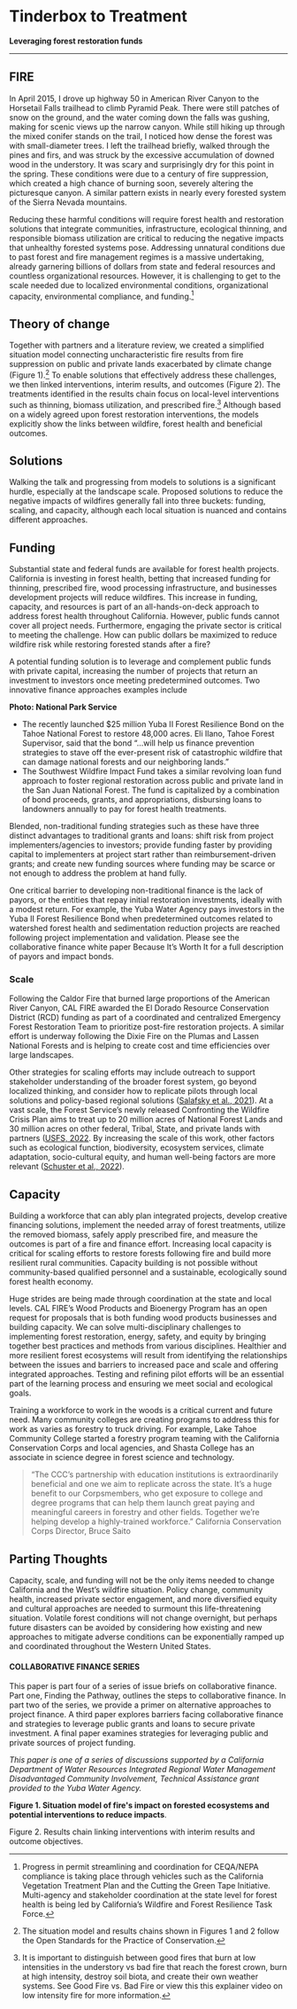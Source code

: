 # Tinderbox to Treatment

**Leveraging forest restoration funds**


----
## FIRE

In April 2015, I drove up highway 50 in American River Canyon to the Horsetail Falls trailhead to climb Pyramid Peak. There were still patches of snow on the ground, and the water coming down the falls was gushing, making for scenic views up the narrow canyon. While still hiking up through the mixed conifer stands on the trail, I noticed how dense the forest was with small-diameter trees. I left the trailhead briefly, walked through the pines and firs, and was struck by the excessive accumulation of downed wood in the understory. It was scary and surprisingly dry for this point in the spring. These conditions were due to a century of fire suppression, which created a high chance of burning soon, severely altering the picturesque canyon. A similar pattern exists in nearly every forested system of the Sierra Nevada mountains.

Reducing these harmful conditions will require forest health and restoration solutions that integrate communities, infrastructure, ecological thinning, and responsible biomass utilization are critical to reducing the negative impacts that unhealthy forested systems pose. Addressing unnatural conditions due to past forest and fire management regimes is a massive undertaking, already garnering billions of dollars from state and federal resources and countless organizational resources. However, it is challenging to get to the scale needed due to localized environmental conditions, organizational capacity, environmental compliance, and funding.[^1]

## Theory of change

Together with partners and a literature review, we created a simplified situation model connecting uncharacteristic fire results from fire suppression on public and private lands exacerbated by climate change (Figure 1).[^2] To enable solutions that effectively address these challenges, we then linked interventions, interim results, and outcomes (Figure 2). The treatments identified in the results chain focus on local-level interventions such as thinning, biomass utilization, and prescribed fire.[^3] Although based on a widely agreed upon forest restoration interventions, the models explicitly show the links between wildfire, forest health and beneficial outcomes.

## Solutions

Walking the talk and progressing from models to solutions is a significant hurdle, especially at the landscape scale. Proposed solutions to reduce the negative impacts of wildfires generally fall into three buckets: funding,
scaling, and capacity, although each local situation is nuanced and contains different approaches.

## Funding

Substantial state and federal funds are available for forest health projects. California is investing in forest
health, betting that increased funding for thinning, prescribed fire, wood processing infrastructure, and
businesses development projects will reduce wildfires. This increase in funding, capacity, and resources is part
of an all-hands-on-deck approach to address forest health throughout California. However, public funds
cannot cover all project needs. Furthermore, engaging the private sector is critical to meeting the challenge.
How can public dollars be maximized to reduce wildfire risk while restoring forested stands after a fire?

A potential funding solution is to leverage and complement public funds with private capital, increasing the
number of projects that return an investment to investors once meeting predetermined outcomes. Two
innovative finance approaches examples include

**Photo: National Park Service**

- The recently launched $25 million Yuba II Forest Resilience Bond on the Tahoe National Forest to
    restore 48,000 acres. Eli Ilano, Tahoe Forest Supervisor, said that the bond “...will help us finance
    prevention strategies to stave off the ever-present risk of catastrophic wildfire that can damage
    national forests and our neighboring lands.”
- The Southwest Wildfire Impact Fund takes a similar revolving loan fund approach to foster regional
    restoration across public and private land in the San Juan National Forest. The fund is capitalized by a
    combination of bond proceeds, grants, and appropriations, disbursing loans to landowners annually to
    pay for forest health treatments.

Blended, non-traditional funding strategies such as these have three distinct advantages to traditional grants
and loans: shift risk from project implementers/agencies to investors; provide funding faster by providing
capital to implementers at project start rather than reimbursement-driven grants; and create new
funding sources where funding may be scarce or not enough to address the problem at hand fully.

One critical barrier to developing non-traditional finance is the lack of payors, or the entities that repay initial
restoration investments, ideally with a modest return. For example, the Yuba Water Agency pays investors in
the Yuba II Forest Resilience Bond when predetermined outcomes related to watershed forest health and
sedimentation reduction projects are reached following project implementation and validation. Please see the
collaborative finance white paper Because It’s Worth It for a full description of payors and impact bonds.

### Scale

Following the Caldor Fire that burned large proportions of the American River Canyon, CAL FIRE awarded the El Dorado Resource Conservation District (RCD) funding as part of a coordinated and centralized Emergency Forest Restoration Team to prioritize post-fire restoration projects. A similar effort is underway following the Dixie Fire on the Plumas and Lassen National Forests and is helping to create cost and time efficiencies over large landscapes.

Other strategies for scaling efforts may include outreach to support stakeholder understanding of the broader
forest system, go beyond localized thinking, and consider how to replicate pilots through local solutions and
policy-based regional solutions ([Salafsky et al., 2021](https://stapgef.org/sites/default/files/2021-06/Taking%20Nature%20Based%20Solutions%20to%20Scale%202021-01.pdf)). At a vast scale, the Forest Service’s newly released
Confronting the Wildfire Crisis Plan aims to treat up to 20 million acres of National Forest Lands and 30 million
acres on other federal, Tribal, State, and private lands with partners ([USFS, 2022](https://www.fs.usda.gov/sites/default/files/Confronting-Wildfire-Crisis.pdf). By increasing the scale of
this work, other factors such as ecological function, biodiversity, ecosystem services, climate adaptation,
socio-cultural equity, and human well-being factors are more relevant ([Schuster et al.,
2022](https://sustainableeconomiesconsulting.com/top-barriers-for-nonprofits-aiming-to-increase-their-impact-on-nature-and-human-well-being/)).

## Capacity

Building a workforce that can ably plan integrated projects, develop creative financing solutions, implement the needed array of forest treatments, utilize the removed biomass, safely apply prescribed fire, and measure the outcomes is part of a fire and finance effort. Increasing local capacity is critical for scaling efforts to restore forests following fire and build more resilient rural communities. Capacity building is not possible without community-based qualified personnel and a sustainable, ecologically sound forest health economy.

Huge strides are being made through coordination at the state and local levels. CAL FIRE’s Wood Products and Bioenergy Program has an open request for proposals that is both funding wood products businesses and building capacity. We can solve multi-disciplinary challenges to implementing forest restoration, energy, safety, and equity by bringing together best practices and methods from various disciplines. Healthier and more resilient forest ecosystems will result from identifying the relationships between the issues and barriers
to increased pace and scale and offering integrated approaches. Testing and refining pilot efforts will be an
essential part of the learning process and ensuring we meet social and ecological goals.

Training a workforce to work in the woods is a critical current and future need. Many community colleges are
creating programs to address this for work as varies as forestry to truck driving. For example, Lake Tahoe
Community College started a forestry program teaming with the California Conservation Corps and local
agencies, and Shasta College has an associate in science degree in forest science and technology. 

>“The CCC’s partnership with education institutions is extraordinarily beneficial and one we aim to replicate across the state. It’s a huge benefit to our Corpsmembers, who get exposure to college and degree programs that can help them launch great paying and meaningful careers in forestry and other fields. Together we’re helping develop a highly-trained workforce.” California Conservation Corps Director, Bruce Saito

## Parting Thoughts

Capacity, scale, and funding will not be the only items needed to change California and the West’s wildfire situation. Policy change, community health, increased private sector engagement, and more diversified equity and cultural approaches are needed to surmount this life-threatening situation. Volatile forest conditions will not change overnight, but perhaps future disasters can be avoided by considering how existing and new
approaches to mitigate adverse conditions can be exponentially ramped up and coordinated throughout the Western United States.

#### COLLABORATIVE FINANCE SERIES

This paper is part four of a series of issue briefs on collaborative finance. Part one, Finding the Pathway,
outlines the steps to collaborative finance. In part two of the series, we provide a primer on alternative
approaches to project finance. A third paper explores barriers facing collaborative finance and strategies to
leverage public grants and loans to secure private investment. A final paper examines strategies for leveraging
public and private sources of project funding.

_This paper is one of a series of discussions supported by a California Department of Water Resources
Integrated Regional Water Management Disadvantaged Community Involvement, Technical Assistance grant
provided to the Yuba Water Agency._

**Figure 1. Situation model of fire's impact on forested ecosystems and potential interventions to reduce
impacts**.


[^1]: Progress in permit streamlining and coordination for CEQA/NEPA compliance is taking place through vehicles such as the California Vegetation Treatment Plan and the Cutting the Green Tape Initiative. Multi-agency and stakeholder coordination at the state level for forest health is being led by California’s Wildfire and Forest Resilience Task Force.

[^2]: The situation model and results chains shown in Figures 1 and 2 follow the Open Standards for the Practice of Conservation.

[^3]: It is important to distinguish between good fires that burn at low intensities in the understory vs bad fire that reach the forest crown, burn at high intensity, destroy soil biota, and create their own weather systems. See Good Fire vs. Bad Fire or view this this explainer video on low intensity fire for more information.

Figure 2. Results chain linking interventions with interim results and outcome objectives.